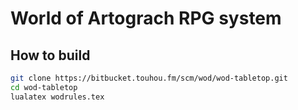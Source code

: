 World of Artograch RPG system
=====================

## How to build

```bash
git clone https://bitbucket.touhou.fm/scm/wod/wod-tabletop.git
cd wod-tabletop
lualatex wodrules.tex
```
